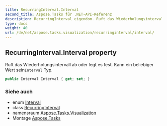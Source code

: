 ```yaml
---
title: RecurringInterval.Interval
second_title: Aspose.Tasks für .NET-API-Referenz
description: RecurringInterval eigendom. Ruft das Wiederholungsintervall ab oder legt es fest. Kann ein beliebiger Wert seinInterval Typ.
type: docs
weight: 40
url: /de/net/aspose.tasks.visualization/recurringinterval/interval/
---
```

## RecurringInterval.Interval property

Ruft das Wiederholungsintervall ab oder legt es fest. Kann ein beliebiger Wert sein`Interval` Typ.

```csharp
public Interval Interval { get; set; }
```

### Siehe auch

* enum [Interval](../../interval/)
* class [RecurringInterval](../)
* namensraum [Aspose.Tasks.Visualization](../../recurringinterval/)
* Montage [Aspose.Tasks](../../../)


